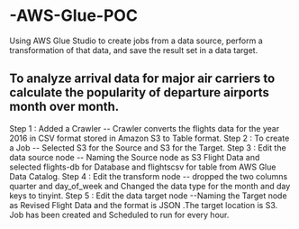 # -AWS-Glue-POC
Using AWS Glue Studio to create jobs from a data source, perform a transformation of that data, and save the result set in a data target.
##  To analyze arrival data for major air carriers to calculate the popularity of departure airports month over month. 
Step 1 : Added a Crawler -- Crawler converts the flights data for the year 2016 in CSV format stored in Amazon S3 to Table format.
Step 2 : To create a Job  -- Selected S3 for the Source and S3 for the Target.
Step 3 : Edit the data source node -- Naming the Source node as S3 Flight Data and selected flights-db for Database and flightscsv for table from AWS Glue Data Catalog.
Step 4 : Edit the transform node  -- dropped the two columns quarter and day_of_week and Changed the data type for the month and day keys to tinyint.
Step 5 : Edit the data target node --Naming the Target node as Revised Flight Data and the format is JSON .The target location is S3.
Job has been created and Scheduled to run for every hour.
